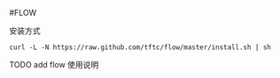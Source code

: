 #FLOW



安装方式

``
  curl -L -N https://raw.github.com/tftc/flow/master/install.sh | sh
``

TODO add flow 使用说明
